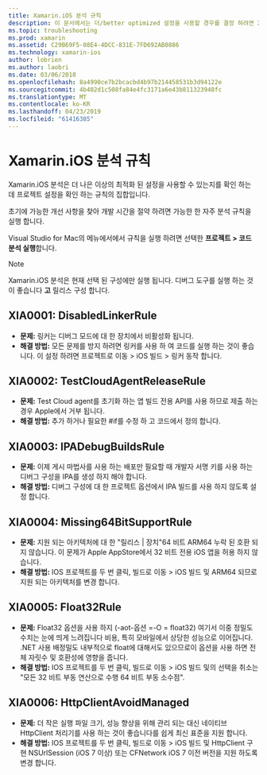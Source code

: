```yaml
---
title: Xamarin.iOS 분석 규칙
description: 이 문서에서는 더/better optimized 설정을 사용할 경우를 결정 하려면 Xamarin.iOS 프로젝트 설정을 확인 하는 분석 규칙 집합을 설명 합니다.
ms.topic: troubleshooting
ms.prod: xamarin
ms.assetid: C29B69F5-08E4-4DCC-831E-7FD692AB0886
ms.technology: xamarin-ios
author: lobrien
ms.author: laobri
ms.date: 03/06/2018
ms.openlocfilehash: 8a4990ce7b2bcacbd4b97b214458531b3d94122e
ms.sourcegitcommit: 4b402d1c508fa84e4fc3171a6e43b811323948fc
ms.translationtype: MT
ms.contentlocale: ko-KR
ms.lasthandoff: 04/23/2019
ms.locfileid: "61416385"
---
```

# <a name="xamarinios-analysis-rules"></a>Xamarin.iOS 분석 규칙

Xamarin.iOS 분석은 더 나은 이상의 최적화 된 설정을 사용할 수 있는지를 확인 하는 데 프로젝트 설정을 확인 하는 규칙의 집합입니다.

초기에 가능한 개선 사항을 찾아 개발 시간을 절약 하려면 가능한 한 자주 분석 규칙을 실행 합니다.

Visual Studio for Mac의 메뉴에서에서 규칙을 실행 하려면 선택한 **프로젝트 > 코드 분석 실행**합니다.

> [!NOTE]
> Xamarin.iOS 분석은 현재 선택 된 구성에만 실행 됩니다. 디버그 도구를 실행 하는 것이 좋습니다 **고** 릴리스 구성 합니다.

<a name="XIA0001" />

## <a name="xia0001-disabledlinkerrule"></a>XIA0001: DisabledLinkerRule

- **문제:** 링커는 디버그 모드에 대 한 장치에서 비활성화 됩니다.
- **해결 방법:** 모든 문제를 방지 하려면 링커를 사용 하 여 코드를 실행 하는 것이 좋습니다.
이 설정 하려면 프로젝트로 이동 > iOS 빌드 > 링커 동작 합니다.

<a name="XIA0002" />

## <a name="xia0002-testcloudagentreleaserule"></a>XIA0002: TestCloudAgentReleaseRule

- **문제:** Test Cloud agent를 초기화 하는 앱 빌드 전용 API를 사용 하므로 제출 하는 경우 Apple에서 거부 됩니다.
- **해결 방법:** 추가 하거나 필요한 #if를 수정 하 고 코드에서 정의 합니다.

<a name="XIA0003" />

## <a name="xia0003-ipadebugbuildsrule"></a>XIA0003: IPADebugBuildsRule

- **문제:** 이제 게시 마법사를 사용 하는 배포만 필요할 때 개발자 서명 키를 사용 하는 디버그 구성을 IPA를 생성 하지 해야 합니다.
- **해결 방법:** 디버그 구성에 대 한 프로젝트 옵션에서 IPA 빌드를 사용 하지 않도록 설정 합니다.

<a name="XIA0004" />

## <a name="xia0004-missing64bitsupportrule"></a>XIA0004: Missing64BitSupportRule

- **문제:** 지원 되는 아키텍처에 대 한 "릴리스 | 장치"64 비트 ARM64 누락 된 호환 되지 않습니다. 이 문제가 Apple AppStore에서 32 비트 전용 iOS 앱을 허용 하지 않습니다.
- **해결 방법:** IOS 프로젝트를 두 번 클릭, 빌드로 이동 > iOS 빌드 및 ARM64 되므로 지원 되는 아키텍처를 변경 합니다.

<a name="XIA0005" />

## <a name="xia0005-float32rule"></a>XIA0005: Float32Rule

- **문제:** Float32 옵션을 사용 하지 (-aot-옵션 =-O = float32) 여기서 이중 정밀도 수치는 눈에 띄게 느려집니다 비용, 특히 모바일에서 상당한 성능으로 이어집니다. .NET 사용 배정밀도 내부적으로 float에 대해서도 있으므로이 옵션을 사용 하면 전체 자릿수 및 호환성에 영향을 줍니다.
- **해결 방법:** IOS 프로젝트를 두 번 클릭, 빌드로 이동 > iOS 빌드 및의 선택을 취소는 "모든 32 비트 부동 연산으로 수행 64 비트 부동 소수점".

<a name="XIA0006" />

## <a name="xia0006-httpclientavoidmanaged"></a>XIA0006: HttpClientAvoidManaged

- **문제:** 더 작은 실행 파일 크기, 성능 향상을 위해 관리 되는 대신 네이티브 HttpClient 처리기를 사용 하는 것이 좋습니다를 쉽게 최신 표준을 지원 합니다.
- **해결 방법:** IOS 프로젝트를 두 번 클릭, 빌드로 이동 > iOS 빌드 및 HttpClient 구현 NSUrlSession (iOS 7 이상) 또는 CFNetwork iOS 7 이전 버전을 지원 하도록 변경 합니다.
